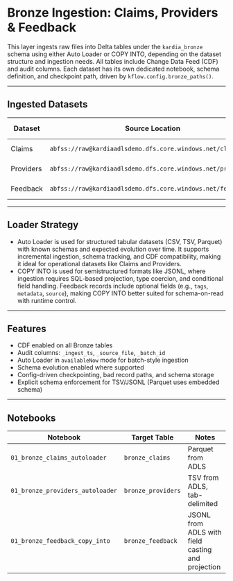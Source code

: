 # Bronze Ingestion: Claims, Providers & Feedback

This layer ingests raw files into Delta tables under the `kardia_bronze` schema
using either Auto Loader or COPY INTO, depending on the dataset structure and
ingestion needs. All tables include Change Data Feed (CDF) and audit columns.
Each dataset has its own dedicated notebook, schema definition, and checkpoint path,
driven by `kflow.config.bronze_paths()`.

---

## Ingested Datasets

| Dataset   | Source Location                                                   | Format    | Loader Type | Bronze Table                     |
|-----------|--------------------------------------------------------------------|-----------|-------------|----------------------------------|
| Claims    | `abfss://raw@kardiaadlsdemo.dfs.core.windows.net/claims/`         | Parquet   | Auto Loader | `kardia_bronze.bronze_claims`    |
| Providers | `abfss://raw@kardiaadlsdemo.dfs.core.windows.net/providers/`      | TSV       | Auto Loader | `kardia_bronze.bronze_providers` |
| Feedback  | `abfss://raw@kardiaadlsdemo.dfs.core.windows.net/feedback/`       | JSONL     | COPY INTO   | `kardia_bronze.bronze_feedback`  |

---

## Loader Strategy

- Auto Loader is used for structured tabular datasets (CSV, TSV, Parquet) with known schemas and expected evolution over time. It supports incremental ingestion, schema tracking, and CDF compatibility, making it ideal for operational datasets like Claims and Providers.
- COPY INTO is used for semistructured formats like JSONL, where ingestion requires SQL-based projection, type coercion, and conditional field handling. Feedback records include optional fields (e.g., `tags`, `metadata`, `source`), making COPY INTO better suited for schema-on-read with runtime control.

---

## Features

- CDF enabled on all Bronze tables  
- Audit columns: `_ingest_ts`, `_source_file`, `_batch_id`  
- Auto Loader in `availableNow` mode for batch-style ingestion  
- Schema evolution enabled where supported  
- Config-driven checkpointing, bad record paths, and schema storage  
- Explicit schema enforcement for TSV/JSONL (Parquet uses embedded schema)

---

## Notebooks

| Notebook                          | Target Table                      | Notes                                                     |
|----------------------------------|-----------------------------------|-----------------------------------------------------------|
| `01_bronze_claims_autoloader`    | `bronze_claims`                   | Parquet from ADLS                                         |
| `01_bronze_providers_autoloader`| `bronze_providers`                | TSV from ADLS, tab-delimited                              |
| `01_bronze_feedback_copy_into`   | `bronze_feedback`                 | JSONL from ADLS with field casting and projection         |
